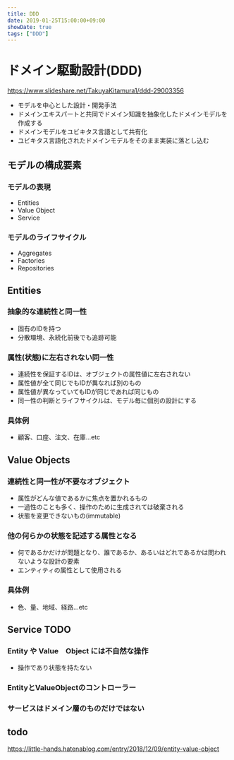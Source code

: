 ```yaml
---
title: DDD
date: 2019-01-25T15:00:00+09:00
showDate: true
tags: ["DDD"]
---
```


# ドメイン駆動設計(DDD)
https://www.slideshare.net/TakuyaKitamura1/ddd-29003356
- モデルを中心とした設計・開発手法
- ドメインエキスパートと共同でドメイン知識を抽象化したドメインモデルを作成する
- ドメインモデルをユビキタス言語として共有化
- ユビキタス言語化されたドメインモデルをそのまま実装に落とし込む

## モデルの構成要素
### モデルの表現
- Entities
- Value Object
- Service

### モデルのライフサイクル
- Aggregates
- Factories
- Repositories

## Entities
### 抽象的な連続性と同一性
- 固有のIDを持つ
- 分散環境、永続化前後でも追跡可能

### 属性(状態)に左右されない同一性
- 連続性を保証するIDは、オブジェクトの属性値に左右されない
- 属性値が全て同じでもIDが異なれば別のもの
- 属性値が異なっていてもIDが同じであれば同じもの
- 同一性の判断とライフサイクルは、モデル毎に個別の設計にする

### 具体例
- 顧客、口座、注文、在庫...etc

## Value Objects
### 連続性と同一性が不要なオブジェクト
- 属性がどんな値であるかに焦点を置かれるもの
- 一過性のことも多く、操作のために生成されては破棄される
- 状態を変更できないもの(immutable)

### 他の何らかの状態を記述する属性となる
- 何であるかだけが問題となり、誰であるか、あるいはどれであるかは問われないような設計の要素
- エンティティの属性として使用される

### 具体例
- 色、量、地域、経路...etc


## Service TODO
### Entity や Value　Object には不自然な操作
- 操作であり状態を持たない

### EntityとValueObjectのコントローラー

### サービスはドメイン層のものだけではない


## todo
https://little-hands.hatenablog.com/entry/2018/12/09/entity-value-object
